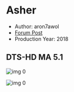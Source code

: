 # Asher

* Author: aron7awol
* [Forum Post](https://www.avsforum.com/threads/bass-eq-for-filtered-movies.2995212/post-57409024)
* Production Year: 2018

## DTS-HD MA 5.1

![img 0](https://i.imgur.com/LmsR1vb.jpg)

![img 0](https://i.imgur.com/oPRkSzo.jpg)

